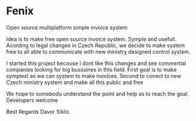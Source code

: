 # Fenix
Open source multiplatform simple invoice system

Idea is to make free open source invoice system. Symple and usefull. Acording to legal changes in Czech Republic, we decide to make system free to all able to communicate with new ministry designed control system.

I started this project becouse I dont like this changes and see commertial companies looking for big busssines in this field. First goal is to make symplest as we can system to make inovices. Second to conect to new Czech ministry system and make all this public and free


We hope to somebodu understand the point and help as to reach the goal. Developers welcome

Best Regards
Davor Siklic





